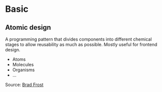 # Basic

## Atomic design

A programming pattern that divides components into different chemical stages to
allow reusability as much as possible. Mostly useful for frontend design.

 - Atoms
 - Molecules
 - Organisms
 - ...

Source: [Brad Frost](https://bradfrost.com/blog/post/atomic-web-design/)
